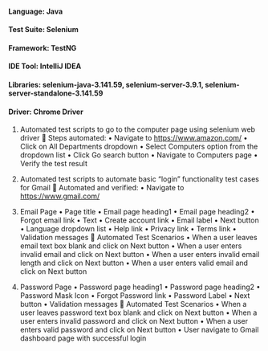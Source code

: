 ####	Language: Java
####	Test Suite: Selenium
####	Framework: TestNG
####	IDE Tool: IntelliJ IDEA
####	Libraries: selenium-java-3.141.59, selenium-server-3.9.1, selenium-server-standalone-3.141.59
####	Driver: Chrome Driver
1. Automated test scripts to go to the computer page using selenium web driver
	Steps  automated:
•	Navigate to https://www.amazon.com/
•	Click on All Departments dropdown
•	Select Computers option from the dropdown list
•	Click Go search button
•	Navigate to Computers page
•	Verify the test result
2. Automated test scripts to automate basic “login” functionality test cases for Gmail
	Automated and verified:
•	Navigate to https://www.gmail.com/

1.	Email Page
•	Page title
•	Email page heading1
•	Email page heading2
•	Forgot email link
•	Text
•	Create account link
•	Email label
•	Next button
•	Language dropdown list
•	Help link
•	Privacy link
•	Terms link
•	Validation messages
	Automated Test Scenarios
•	When a user leaves email text box blank and click on Next button
•	When a user enters invalid email and click on Next button
•	When a user enters invalid email length and click on Next button
•	When a user enters valid email and click on Next button 
2.	Password Page
•	Password page heading1
•	Password page heading2
•	Password Mask Icon
•	Forgot Password link
•	Password Label
•	Next button
•	Validation messages
	Automated Test Scenarios
•	When a user leaves password text box blank and click on Next button
•	When a user enters invalid password and click on Next button
•	When a user enters valid password and click on Next button
•	User navigate to Gmail dashboard page with successful login
